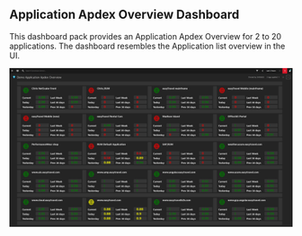 ## Application Apdex Overview Dashboard
This dashboard pack provides an Application Apdex Overview for 2 to 20 applications. The dashboard resembles the Application list overview in the UI.

![Application Apdex Overview Dashboard](AAO.png)
